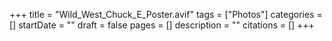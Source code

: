 +++
title = "Wild_West_Chuck_E_Poster.avif"
tags = ["Photos"]
categories = []
startDate = ""
draft = false
pages = []
description = ""
citations = []
+++
